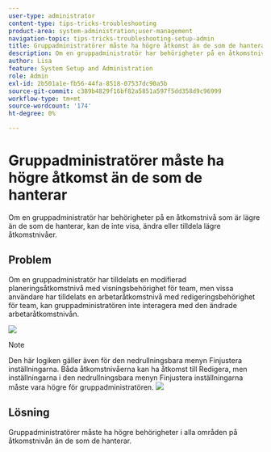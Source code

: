 ```yaml
---
user-type: administrator
content-type: tips-tricks-troubleshooting
product-area: system-administration;user-management
navigation-topic: tips-tricks-troubleshooting-setup-admin
title: Gruppadministratörer måste ha högre åtkomst än de som de hanterar
description: Om en gruppadministratör har behörigheter på en åtkomstnivå som är lägre än de som de hanterar, kan de inte visa, ändra eller tilldela lägre åtkomstnivåer.
author: Lisa
feature: System Setup and Administration
role: Admin
exl-id: 2b501a1e-fb56-44fa-8518-07537dc90a5b
source-git-commit: c389b4829f16bf82a5851a597f5dd358d9c96999
workflow-type: tm+mt
source-wordcount: '174'
ht-degree: 0%

---
```


# Gruppadministratörer måste ha högre åtkomst än de som de hanterar

Om en gruppadministratör har behörigheter på en åtkomstnivå som är lägre än de som de hanterar, kan de inte visa, ändra eller tilldela lägre åtkomstnivåer.

## Problem

Om en gruppadministratör har tilldelats en modifierad planeringsåtkomstnivå med visningsbehörighet för team, men vissa användare har tilldelats en arbetaråtkomstnivå med redigeringsbehörighet för team, kan gruppadministratören inte interagera med den ändrade arbetaråtkomstnivån.

![](assets/group-admin-modified-access.png)


>[!NOTE]
>
>Den här logiken gäller även för den nedrullningsbara menyn Finjustera inställningarna. Båda åtkomstnivåerna kan ha åtkomst till Redigera, men inställningarna i den nedrullningsbara menyn Finjustera inställningarna måste vara högre för gruppadministratören.
> ![](assets/fine-tune-your-settings.png)

## Lösning

Gruppadministratörer måste ha högre behörigheter i alla områden på åtkomstnivån än de som de hanterar.
